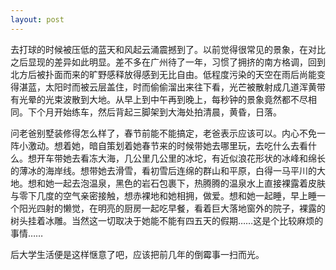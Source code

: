 ```yaml
---
layout: post
---
```


去打球的时候被压低的蓝天和风起云涌震撼到了。以前觉得很常见的景象，在对比之后显现的差异如此明显。差不多在广州待了一年，习惯了拥挤的南方格调，回到北方后被扑面而来的旷野感释放得感到无比自由。低程度污染的天空在雨后尚能变得湛蓝，太阳时而被云层盖住，时而偷偷溜出来往下看，光芒被散射成几道浑黄带有光晕的光束波散到大地。从早上到中午再到晚上，每秒钟的景象竟然都不尽相同。下个月开始练车，然后背起三脚架到大海处拍清晨，黄昏，日落。

问老爸别墅装修得怎么样了，春节前能不能搞定，老爸表示应该可以。内心不免一阵小激动。想着她，暗自策划着她春节来的时候带她去哪里玩，去吃什么去看什么。想开车带她去看冻大海，几公里几公里的冰坨，有近似浪花形状的冰峰和绵长的薄冰的海岸线。想带她去滑雪，看初雪后连绵的群山和平原，白得一马平川的大地。想和她一起去泡温泉，黑色的岩石包裹下，热腾腾的温泉水上直接裸露着皮肤与零下几度的空气亲密接触，想赤裸地和她相拥，做爱。想和她一起睡，早上睡一个阳光四射的懒觉，在明亮的厨房一起吃早餐，看着巨大落地窗外的院子，裸露的树头挂着冰雕。当然这一切取决于她能不能有四五天的假期……这是个比较麻烦的事情……

后大学生活便是这样惬意了吧，应该把前几年的倒霉事一扫而光。
